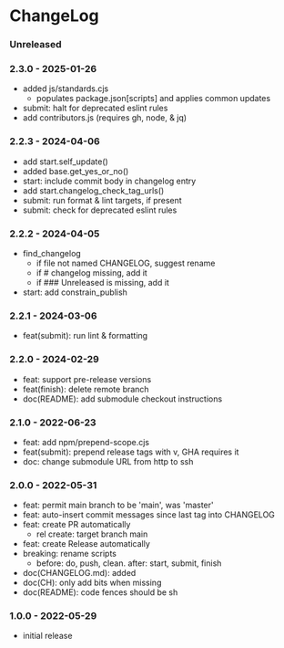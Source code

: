 # ChangeLog

### Unreleased

### 2.3.0 - 2025-01-26

- added js/standards.cjs
  - populates package.json[scripts] and applies common updates
- submit: halt for deprecated eslint rules
- add contributors.js (requires gh, node, & jq)

### 2.2.3 - 2024-04-06

- add start.self_update()
- added base.get_yes_or_no()
- start: include commit body in changelog entry
- add start.changelog_check_tag_urls()
- submit: run format & lint targets, if present
- submit: check for deprecated eslint rules

### 2.2.2 - 2024-04-05

- find_changelog
  - if file not named CHANGELOG, suggest rename
  - if # changelog missing, add it
  - if ### Unreleased is missing, add it
- start: add constrain_publish

### 2.2.1 - 2024-03-06

- feat(submit): run lint & formatting

### 2.2.0 - 2024-02-29

- feat: support pre-release versions
- feat(finish): delete remote branch
- doc(README): add submodule checkout instructions

### 2.1.0 - 2022-06-23

- feat: add npm/prepend-scope.cjs
- feat(submit): prepend release tags with v, GHA requires it
- doc: change submodule URL from http to ssh

### 2.0.0 - 2022-05-31

- feat: permit main branch to be 'main', was 'master'
- feat: auto-insert commit messages since last tag into CHANGELOG
- feat: create PR automatically
  - rel create: target branch main
- feat: create Release automatically
- breaking: rename scripts
  - before: do, push, clean. after: start, submit, finish
- doc(CHANGELOG.md): added
- doc(CH): only add bits when missing
- doc(README): code fences should be sh

### 1.0.0 - 2022-05-29

- initial release
